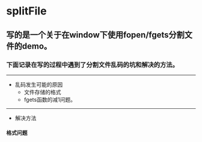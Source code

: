 # splitFile 

## 写的是一个关于在window下使用fopen/fgets分割文件的demo。
### 下面记录在写的过程中遇到了分割文件乱码的坑和解决的方法。
---

* 乱码发生可能的原因
   - 文件存储的格式
   - fgets函数的减1问题。
---
* 解决方法
 

#### 格式问题
     

